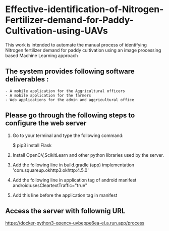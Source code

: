 # Effective-identification-of-Nitrogen-Fertilizer-demand-for-Paddy-Cultivation-using-UAVs

This work is intended to automate the manual process of identifying Nitrogen fertilizer demand for paddy cultivation using an image processing based Machine Learning approach

## The system provides following software deliverables :
    - A mobile application for the Aggricultural officers
    - A mobile application for the farmers
    - Web applications for the admin and aggricultural office


## Please go through the following steps to configure the web server

1. Go to your terminal and type the following command:

    $ pip3 install Flask
    
2. Install OpenCV,ScikitLearn and other python libraries used by the server.
3. Add the following line in build.gradle (app)
    implementation 'com.squareup.okhttp3:okhttp:4.5.0'
   
4. Add the following line in application tag of android manifest
   android:usesCleartextTraffic="true"
   
5. Add this line before the application tag in manifest
    <uses-permission android:name="android.permission.INTERNET" />

## Access the server with follownig URL
https://docker-python3-opencv-uvbeppe6ea-el.a.run.app/process
